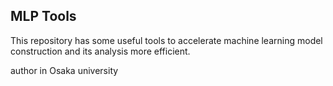 ## MLP Tools

This repository has some useful tools to accelerate machine learning model construction and its analysis more efficient.

author in Osaka university